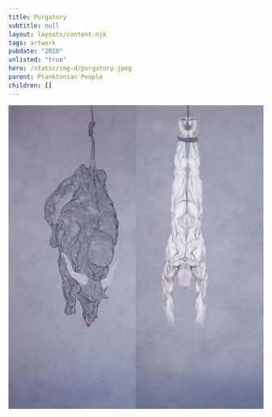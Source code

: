 ```yaml
---
title: Purgatory
subtitle: null
layout: layouts/content.njk
tags: artwork
pubdate: "2010"
unlisted: "true"
hero: /static/img-d/purgatory.jpeg
parent: Planktonian People
children: []
---
```

![Purgatory, 2010, oil and acrylic on canvas, 60 x 84 in.](/static/img-d/purgatory.jpeg)